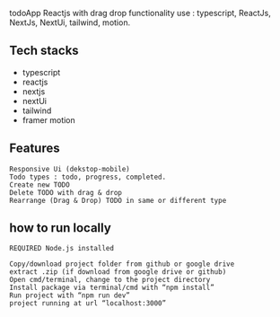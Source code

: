 todoApp Reactjs with drag drop functionality use : typescript, ReactJs, NextJs, NextUi, tailwind, motion.

## Tech stacks

- typescript
- reactjs
- nextjs
- nextUi
- tailwind
- framer motion

## Features

    Responsive Ui (dekstop-mobile)
    Todo types : todo, progress, completed.
    Create new TODO
    Delete TODO with drag & drop
    Rearrange (Drag & Drop) TODO in same or different type

## how to run locally

    REQUIRED Node.js installed

    Copy/download project folder from github or google drive
    extract .zip (if download from google drive or github)
    Open cmd/terminal, change to the project directory
    Install package via terminal/cmd with “npm install”
    Run project with “npm run dev”
    project running at url “localhost:3000”
